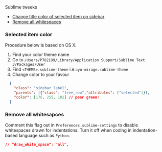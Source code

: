 Sublime tweeks

- [Change title color of selected item on sidebar](#selected-item-color)
- [Remove all whitespaces](#remove-all-whitespaces)


### Selected item color
Procedure below is based on OS X.

1. Find your color theme name
2. Go to `/Users/P782199/Library/Application Support/Sublime Text 3/Packages/User`
3. Find `<THEME>.sublime-theme` i.e `ayu-mirage.sublime-theme`
4. Change color to your favour
```json
  {
    "class": "sidebar_label",
    "parents": [{"class": "tree_row","attributes": ["selected"]}],
    "color": [178, 255, 102] // pear green!
  }
```

### Remove all whitesapces
Comment this flag out in `Preferences.sublime-settings` to disable whitespaces drawn for indentations. Turn it off when coding in indentation-based language such as `Python`.
```json
// "draw_white_space": "all",
```
